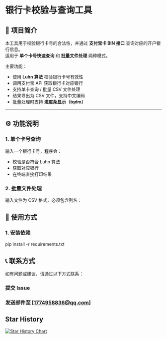 # 银行卡校验与查询工具

## 📌 项目简介
本工具用于校验银行卡号的合法性，并通过 **支付宝卡 BIN 接口** 查询对应的开户银行信息。  
适用于 **单个卡号快速查询** 和 **批量文件处理** 两种模式。  

主要功能：
- 使用 **Luhn 算法** 校验银行卡号有效性  
- 调用支付宝 API 获取银行卡对应银行  
- 支持单卡查询 / 批量 CSV 文件处理  
- 结果导出为 CSV 文件，支持中文编码  
- 批量处理时支持 **进度条显示（tqdm）**  

---

## ⚙️ 功能说明

### 1. 单个卡号查询
输入一个银行卡号，程序会：
- 校验是否符合 Luhn 算法
- 获取对应银行
- 在终端直接打印结果  

### 2. 批量文件处理
输入文件为 CSV 格式，必须包含列名：  

## 🚀 使用方式

### 1. 安装依赖
pip install -r requirements.txt

## 📞 联系方式
如有问题或建议，请通过以下方式联系：

### 提交 Issue
### 发送邮件至 [1774958836@qq.com]
## Star History

[![Star History Chart](https://api.star-history.com/svg?repos=XiaoyaoGG1024/BinCodeBank&type=Timeline)](https://www.star-history.com/#XiaoyaoGG1024/BinCodeBank&Timeline)
